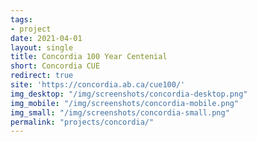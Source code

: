 ```yaml
---
tags:
- project
date: 2021-04-01
layout: single
title: Concordia 100 Year Centenial
short: Concordia CUE
redirect: true
site: 'https://concordia.ab.ca/cue100/'
img_desktop: "/img/screenshots/concordia-desktop.png"
img_mobile: "/img/screenshots/concordia-mobile.png"
img_small: "/img/screenshots/concordia-small.png"
permalink: "projects/concordia/"
---
```


